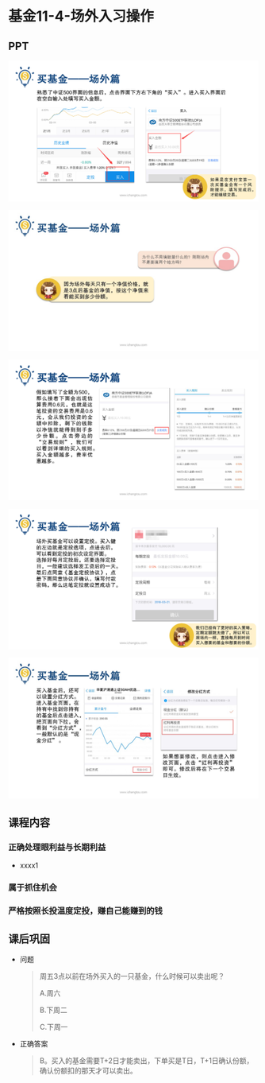 # 基金11-4-场外入习操作

## PPT

![课程ppt](assets/11-4-1.jpeg)

![课程ppt](assets/11-4-2.jpeg)

![课程ppt](assets/11-4-3.jpeg)

![课程ppt](assets/11-4-4.jpeg)

![课程ppt](assets/11-4-5.jpeg)

## 课程内容

### 正确处理眼利益与长期利益

- xxxx1

  > 

### 属于抓住机会

### 严格按照长投温度定投，赚自己能赚到的钱

## 课后巩固

- 问题

  > 周五3点以前在场外买入的一只基金，什么时候可以卖出呢？
  >
  > A.周六
  >
  > B.下周二
  >
  > C.下周一

- 正确答案

  > B。买入的基金需要T+2日才能卖出，下单买是T日，T+1日确认份额，确认份额扣的那天才可以卖出。